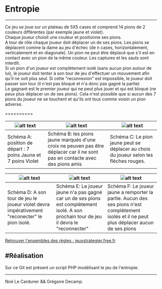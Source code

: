 # Entropie	
--------------------	


Ce jeu se joue sur un plateau de 5X5 cases et comprend 14 pions de 2 couleurs différentes (par
exemple jaune et violet).	
Chaque joueur choisit une couleur et positionne ses pions.	
A tour de rôle chaque joueur doit déplacer un de ses pions. Les pions se déplacent comme la dame
au jeu d'échec (de n cases, horizontalement, verticalement et en diagonale). Un pion ne peut être
déplacé que s'il est en contact avec un pion de la même couleur. Les captures et les sauts
sont interdit.	
Si un pion d'un joueur est complètement isolé (sans aucun pion autour de lui), le joueur doit tenter à
son tour de jeu d'effectuer un mouvement afin qu'il ne soit plus seul. Si cette
"reconnexion" est impossible, le joueur doit passer son tour (il n'est pas bloqué et n'a donc pas
gagné la partie)	
Le gagnant est le premier joueur qui ne peut plus jouer et qui est bloqué (ne peux plus déplacer un
de ses pions). Cela n'est possible que si aucun des 7 pions du joueur ne se touchent et qu'ils ont tous
comme voisin un pion adverse.	

			
				
==========

![alt text](http://jeuxstrategieter.free.fr/jeu_entropie/ex1.jpg) | ![alt text](http://jeuxstrategieter.free.fr/jeu_entropie/ex4.gif) | ![alt text](http://jeuxstrategieter.free.fr/jeu_entropie/ex3.gif) |
| --------------------------- |----------------|--------------------|
|Schéma A: position de départ : 7 poins Jaune et 7 poins Violet| Schéma B: les pions jaune marqués d'une croix ne peuven pas être déplacer car il ne sont pas en contacte avec des pions amis | Schéma C: Le pion jaune peut se déplacer au chois du joueur selon les flèches rouges. | 

	
![alt text](http://jeuxstrategieter.free.fr/jeu_entropie/ex2.gif) | ![alt text](http://jeuxstrategieter.free.fr/jeu_entropie/ex6.gif) | ![alt text](http://jeuxstrategieter.free.fr/jeu_entropie/ex5.gif)|	
|-------|---------|----------|
|Schéma D: A son tour de jeu le joueur violet devra impérativement "reconecter" le pion isolé. | Schéma E: Le joueur jaune n'a pas gagné car un de ses pions est complètement isolé. A son prochain tour de jeu il devra le "reconnecter" | Schéma F: Le joueur jaune a remporter la partie. Aucun des ses pions n'est complètement isolés et il ne peut plus déplacer aucun de ses pions|

		
		
[Retrouver l'ensembles des règles : jeuxstrategier.free.fr](http://jeuxstrategieter.free.fr/Entropie_complet.php)



#Réalisation	
--------------	

Sur ce Git est présent un script PHP modélisant le jeu de l'entropie.
		
------------------------------------------------------------	
Noé Le Carduner && Grégoire Decamp.
